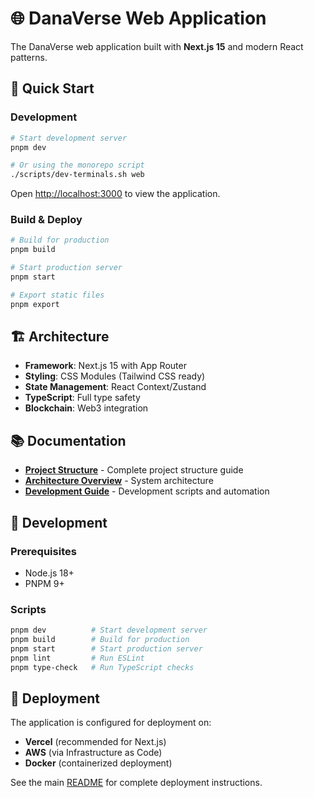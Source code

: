 # 🌐 DanaVerse Web Application

The DanaVerse web application built with **Next.js 15** and modern React patterns.

## 🚀 Quick Start

### Development

```bash
# Start development server
pnpm dev

# Or using the monorepo script
./scripts/dev-terminals.sh web
```

Open [http://localhost:3000](http://localhost:3000) to view the application.

### Build & Deploy

```bash
# Build for production
pnpm build

# Start production server
pnpm start

# Export static files
pnpm export
```

## 🏗️ Architecture

- **Framework**: Next.js 15 with App Router
- **Styling**: CSS Modules (Tailwind CSS ready)
- **State Management**: React Context/Zustand
- **TypeScript**: Full type safety
- **Blockchain**: Web3 integration

## 📚 Documentation

- **[Project Structure](docs/PROJECT_STRUCTURE.md)** - Complete project structure guide
- **[Architecture Overview](../../docs/ARCHITECTURE_OVERVIEW.md)** - System architecture
- **[Development Guide](../../SCRIPTS_GUIDE.md)** - Development scripts and automation

## 🔧 Development

### Prerequisites

- Node.js 18+
- PNPM 9+

### Scripts

```bash
pnpm dev          # Start development server
pnpm build        # Build for production
pnpm start        # Start production server
pnpm lint         # Run ESLint
pnpm type-check   # Run TypeScript checks
```

## 🚀 Deployment

The application is configured for deployment on:

- **Vercel** (recommended for Next.js)
- **AWS** (via Infrastructure as Code)
- **Docker** (containerized deployment)

See the main [README](../../README.md) for complete deployment instructions.
